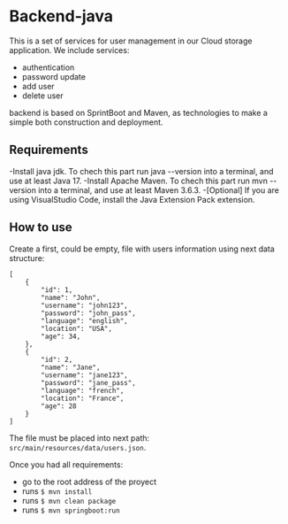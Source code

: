 # Backend-java
This is a set of services for user management in our Cloud storage application.
We include services: 
- authentication
- password update
- add user
- delete user

backend is based on SprintBoot and Maven, as technologies to make a simple both construction and deployment.

## Requirements

-Install java jdk. To chech this part run java --version into a terminal, and use at least Java 17.
-Install Apache Maven. To chech this part run mvn --version into a terminal, and use at least Maven 3.6.3.
-[Optional] If you are using VisualStudio Code, install the Java Extension Pack extension.

## How to use

Create a first, could be empty, file with users information using next data structure:
```
[
    {
        "id": 1,
        "name": "John",
        "username": "john123",
        "password": "john_pass",
        "language": "english",
        "location": "USA",
        "age": 34,
    },
    {
        "id": 2,
        "name": "Jane",
        "username": "jane123",
        "password": "jane_pass",
        "language": "french",
        "location": "France",
        "age": 28
    }
]
```
The file must be placed into next path: `src/main/resources/data/users.json`.

Once you had all requirements:

- go to the root address of the proyect
- runs `$ mvn install`
- runs `$ mvn clean package`
- runs `$ mvn springboot:run`
